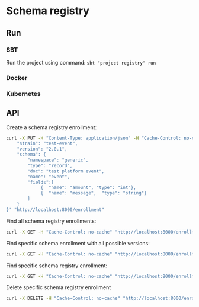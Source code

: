 # Schema registry

## Run
### SBT 
Run the project using command: `sbt "project registry" run` 

### Docker

### Kubernetes

## API

Create a schema registry enrollment: 
```bash
curl -X PUT -H "Content-Type: application/json" -H "Cache-Control: no-cache" -d '{
	"strain": "test-event",
	"version": "2.0.1",
	"schema": {
        "namespace": "generic",
        "type": "record",
        "doc": "test platform event",
        "name": "event",
        "fields":[
             {  "name": "amount", "type": "int"},
             {  "name": "message",  "type": "string"}
        ]   
    }
}' "http://localhost:8000/enrollment"
```

Find all schema registry enrollments:
```bash
curl -X GET -H "Cache-Control: no-cache" "http://localhost:8000/enrollment"
```

Find specific schema enrollment with all possible versions:
```bash
curl -X GET -H "Cache-Control: no-cache" "http://localhost:8000/enrollment/test-event"
```

Find specific schema registry enrollment:
```bash
curl -X GET -H "Cache-Control: no-cache" "http://localhost:8000/enrollment/test-event/2.0.1"
```

Delete specific schema registry enrollment
```bash
curl -X DELETE -H "Cache-Control: no-cache" "http://localhost:8000/enrollment/test-event/2.0.1"
```